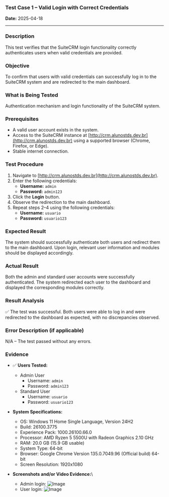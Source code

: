 ### **Test Case 1 – Valid Login with Correct Credentials**

**Date:** 2025-04-18

---

### Description

This test verifies that the SuiteCRM login functionality correctly authenticates users when valid credentials are provided.

### Objective

To confirm that users with valid credentials can successfully log in to the SuiteCRM system and are redirected to the main dashboard.

### What is Being Tested

Authentication mechanism and login functionality of the SuiteCRM system.

### Prerequisites

- A valid user account exists in the system.
- Access to the SuiteCRM instance at [http://crm.alunostds.dev.br](http://crm.alunostds.dev.br) using a supported browser (Chrome, Firefox, or Edge).
- Stable internet connection.

### Test Procedure

1. Navigate to [http://crm.alunostds.dev.br](http://crm.alunostds.dev.br).
2. Enter the following credentials:
   - **Username:** `admin`
   - **Password:** `admin123`
3. Click the **Login** button.
4. Observe the redirection to the main dashboard.
5. Repeat steps 2–4 using the following credentials:
   - **Username:** `usuario`
   - **Password:** `usuario123`

### Expected Result

The system should successfully authenticate both users and redirect them to the main dashboard. Upon login, relevant user information and modules should be displayed accordingly.

### Actual Result

Both the admin and standard user accounts were successfully authenticated. The system redirected each user to the dashboard and displayed the corresponding modules correctly.

### Result Analysis

✅ The test was successful. Both users were able to log in and were redirected to the dashboard as expected, with no discrepancies observed.

### Error Description (if applicable)

N/A – The test passed without any errors.

### Evidence

- ✅ **Users Tested:**

  - Admin User
    - Username: `admin`
    - Password: `admin123`
  - Standard User
    - Username: `usuario`
    - Password: `usuario123`

- **System Specifications:**

  - OS: Windows 11 Home Single Language, Version 24H2
  - Build: 26100.3775
  - Experience Pack: 1000.26100.66.0
  - Processor: AMD Ryzen 5 5500U with Radeon Graphics 2.10 GHz
  - RAM: 20.0 GB (15.9 GB usable)
  - System Type: 64-bit
  - Browser: Google Chrome Version 135.0.7049.96 (Official build) 64-bit
  - Screen Resolution: 1920x1080

- **Screenshots and/or Video Evidence:**\
  - Admin login:
    ![Image](https://github.com/user-attachments/assets/317fff8e-7d49-4fa7-830f-1a87b8cec6e2)
  - User login:
    ![Image](https://github.com/user-attachments/assets/1b435af6-a6a1-403e-8274-4c82ce6bdd1e)
   
